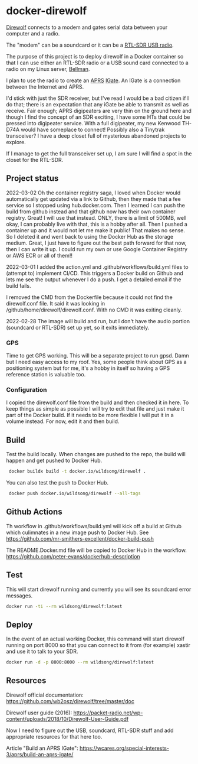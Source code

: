 # docker-direwolf

[Direwolf](https://github.com/wb2osz/direwolf) connects to a modem
and gates serial data between your computer and a radio.

The "modem" can be a soundcard or it can be a [RTL-SDR USB radio](https://www.rtl-sdr.com).

The purpose of this project is to deploy direwolf in
a Docker container so that I can use either an RTL-SDR radio
or a USB sound card connected to a radio on my Linux server, [Bellman]().

I plan to use the radio to create an [APRS](https://aprs.org) [IGate](http://www.aprs-is.net/IGating.aspx).
An IGate is a connection between the Internet and APRS.

I'd stick with just the SDR receiver, but I've read I would be a bad
citizen if I do that; there is an expectation that any iGate be able
to transmit as well as receive. Fair enough; APRS digipeaters are very
thin on the ground here and though I find the concept of an SDR
exciting, I have some HTs that could be pressed into digipeater
service. With a full digipeater, my new Kenwood TH-D74A would have
someplace to connect!  Possibly also a Tinytrak transceiver? I have a
deep closet full of mysterious abandoned projects to explore.

If I manage to get the full transceiver set up, I am sure I will find
a spot in the closet for the RTL-SDR.

## Project status

2022-03-02 Oh the container registry saga, I loved when Docker would automatically
get updated via a link to Github, then they made that a fee service so I stopped using
hub.docker.com. Then I learned I can push the build from github instead and that github
now has their own container registry. Great! I will use that instead. ONLY, there is a
limit of 500MB, well okay, I can probably live with that, this is a hobby after all.
Then I pushed a container up and it would not let me make it public! That makes no
sense. So I deleted it and went back to using the Docker Hub as the storage medium.
Great, I just have to figure out the best path forward for that now, then I can write
it up. I could run my own or use Google Container Registry or AWS ECR or all of them!!

2022-03-01 I added the action.yml and .github/workflows/build.yml files
to (attempt to) implement CI/CD.
This triggers a Docker build on Github and lets me see the output
whenever I do a push. I get a detailed email if the build fails.

I removed the CMD from the Dockerfile because it could not find the direwolf.conf file. It said it was looking in /github/home/direwolf/direwolf.conf. With no CMD it was exiting cleanly.


2022-02-28 The image will build and run, but I don't have the audio portion (soundcard or RTL-SDR)
set up yet, so it exits immediately.

### GPS

Time to get GPS working. This will be a separate project to run gpsd.
Damn but I need easy access to my roof. Yes, some people think about
GPS as a positioning system but for me, it's a hobby in itself so
having a GPS reference station is valuable too.

### Configuration

I copied the direwolf.conf file from the build and then checked it in here.
To keep things as simple as possible I will try to edit that file and just
make it part of the Docker build. If it needs to be more flexible I will
put it in a volume instead. For now, edit it and then build.

## Build

Test the build locally. When changes are pushed to the repo, 
the build will happen and get pushed to Docker Hub.

```bash
 docker buildx build -t docker.io/wildsong/direwolf .
```
You can also test the push to Docker Hub.

```bash
 docker push docker.io/wildsong/direwolf --all-tags
```

## Github Actions

Th workflow in .github/workflows/build.yml will kick off a build
at Github which culimnates in a new image push to Docker Hub.
See https://github.com/mr-smithers-excellent/docker-build-push

The README.Docker.md file will be copied to Docker Hub in the workflow.
https://github.com/peter-evans/dockerhub-description

## Test

This will start direwolf running and currently you will see its soundcard error messages.
```bash
docker run -ti --rm wildsong/direwolf:latest
```

## Deploy

In the event of an actual working Docker,
this command will start direwolf running on port 8000
so that you can connect to it from (for example)
xastir and use it to talk to your SDR.

```bash
docker run -d -p 8000:8000 --rm wildsong/direwolf:latest
```

## Resources

Direwolf official documentation: https://github.com/wb2osz/direwolf/tree/master/doc

Direwolf user guide (2016): https://packet-radio.net/wp-content/uploads/2018/10/Direwolf-User-Guide.pdf

Now I need to figure out the USB, soundcard, RTL-SDR stuff and add appropriate resources for that here too.

Article "Build an APRS IGate": https://wcares.org/special-interests-3/aprs/build-an-aprs-igate/

